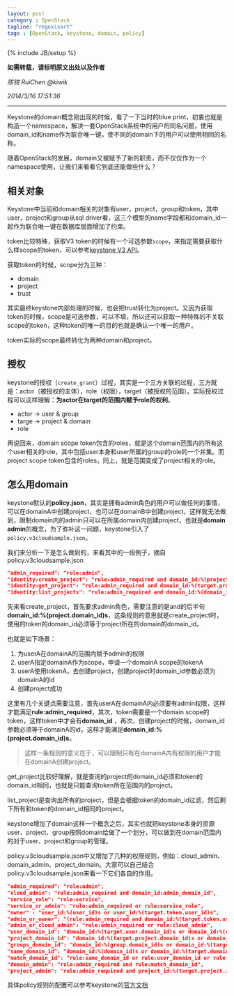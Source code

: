 ```yaml
---
layout: post
category : OpenStack
tagline: "regexisart"
tags : [OpenStack, keystone, domain, policy]
---
```

{% include JB/setup %}

**如需转载，请标明原文出处以及作者**

*陈锐 RuiChen @kiwik*

*2014/3/16 17:51:36*

----------

Keystone的domain概念刚出现的时候，看了一下当时的blue print，初衷也就是构造一个namespace，解决一套OpenStack系统中的用户的同名问题，使用domain_id和name作为联合唯一键，使不同的domain下的用户可以使用相同的名称。

随着OpenStack的发展，domain又被赋予了新的职责，而不仅仅作为一个namespace使用，让我们来看看它到底还能做些什么？

## 相关对象 ##

Keystone中当前和domain相关的对象有user，project，group和token，其中user，project和group从sql driver看，这三个模型的name字段都和domain_id一起作为联合唯一键在数据库层面增加了约束。

token比较特殊，获取V3 token的时候有一个可选参数`scope`，来指定需要获取什么样scope的token，可以参考[keystone V3 API](http://api.openstack.org/api-ref-identity.html)。

获取token的时候，scope分为三种：

- domain
- project
- trust

其实最终keystone内部处理的时候，也会把trust转化为project。又因为获取token的时候，scope是可选参数，可以不填，所以还可以获取一种特殊的不关联scope的token，这种token的唯一的目的也就是确认一个唯一的用户。

token实际的scope最终转化为两种domain和project。

## 授权 ##

keystone的授权（`create_grant`）过程，其实是一个三方关联的过程，三方就是：actor（被授权的主体），role（权限），target（被授权的范围）。实际授权过程可以这样理解：**为actor在target的范围内赋予role的权利**。

- actor -> user & group
- targe -> project & domain
- role

再说回来，domain scope token包含的roles，就是这个domain范围内的所有这个user相关的role，其中包括user本身和user所属的group的role的一个并集。而project scope token包含的roles，同上，就是范围变成了project相关的role。

## 怎么用domain ##

keystone默认的**policy.json**，其实是拥有admin角色的用户可以做任何的事情，可以在domainA中创建project，也可以在domainB中创建project，这样就无法做到，限制domain内的admin只可以在所属domain内创建project，也就是**domain admin**的概念，为了弥补这一问题，keystone引入了`policy.v3cloudsample.json`。

我们来分析一下是怎么做到的，来看其中的一段例子，摘自policy.v3cloudsample.json

```json
"admin_required": "role:admin",
"identity:create_project": "rule:admin_required and domain_id:%(project.domain_id)s",
"identity:get_project": "rule:admin_required and domain_id:%(target.project.domain_id)s",
"identity:list_projects": "rule:admin_required and domain_id:%(domain_id)s",
```

先来看create\_project，首先要求admin角色，需要注意的是and的后半句**domain\_id:%(project.domain\_id)s**，这条规则的意思就是create\_project时，使用的token的domain\_id必须等于project所在的domain的domain\_id。

也就是如下场景：

1. 为userA在domainA的范围内赋予admin的权限
2. userA指定domainA作为scope，申请一个domainA scope的tokenA
3. userA使用tokenA，去创建project，创建project时domain_id参数必须为domainA的id
4. 创建project成功

这里有几个关键点需要注意，首先userA在domainA内必须要有admin权限，这样才能满足**rule:admin\_required**，其次，token需要是一个domain scope的token，这样token中才会有**domain\_id** ，再次，创建project的时候，domain\_id参数必须等于domainA的id，这样才能满足**domain\_id:%(project.domain\_id)s**。

> 这样一条规则的意义在于，可以限制只有在domainA内有权限的用户才能在domainA创建project。

get\_project比较好理解，就是查询的project的domain\_id必须和token的domain\_id相同，也就是只能查询token所在范围内的project。

list\_project是查询出所有的project，但是会根据token的domain_id过滤，然后剩下所有和token的domain\_id相同的project。

keystone增加了domain这样一个概念之后，其实也就把keystone本身的资源user、project、group按照domain给做了一个划分，可以做到在domain范围内的对于user、project和group的管理。

policy.v3cloudsample.json中又增加了几种的权限规则，例如：cloud\_admin、domain\_admin、project\_domain。大家可以自己结合policy.v3cloudsample.json来看一下它们各自的作用。

```json
"admin_required": "role:admin",
"cloud_admin": "rule:admin_required and domain_id:admin_domain_id",
"service_role": "role:service",
"service_or_admin": "rule:admin_required or rule:service_role",
"owner" : "user_id:%(user_id)s or user_id:%(target.token.user_id)s",
"admin_or_owner": "(rule:admin_required and domain_id:%(target.token.user.domain.id)s) or rule:owner",
"admin_or_cloud_admin": "rule:admin_required or rule:cloud_admin",
"user_domain_id": "domain_id:%(target.user.domain_id)s or domain_id:%(user.domain_id)s",
"project_domain_id": "domain_id:%(target.project.domain_id)s or domain_id:%(project.domain_id)s",
"groups_domain_id": "domain_id:%(group.domain_id)s or domain_id:%(target.group.domain_id)s",
"same_domain_id": "domain_id:%(domain_id)s or domain_id:%(target.domain.id)s",
"match_domain_id": "rule:same_domain_id or rule:user_domain_id or rule:project_domain_id or rule:groups_domain_id",
"domain_admin": "rule:admin_required and rule:match_domain_id",
"project_admin": "rule:admin_required and project_id:%(target.project.id)s",
```

具体policy规则的配置可以参考keystone的[官方文档](http://docs.openstack.org/developer/keystone/configuration.html#keystone-api-protection-with-role-based-access-control-rbac)
